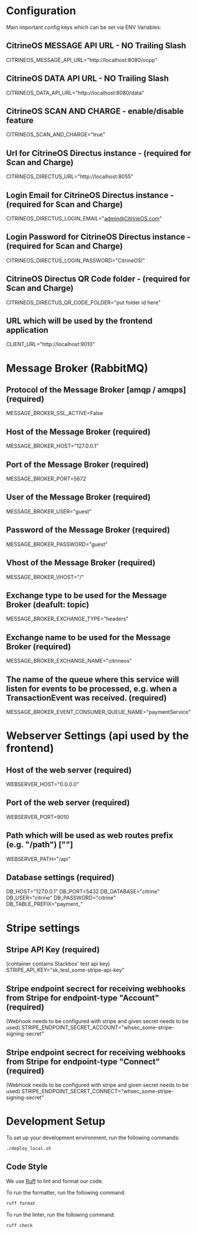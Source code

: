 # Configuration
Main important config keys which can be set via ENV Variables:

## CitrineOS MESSAGE API URL - NO Trailing Slash
CITRINEOS_MESSAGE_API_URL="http://localhost:8080/ocpp"

## CitrineOS DATA API URL - NO Trailing Slash
CITRINEOS_DATA_API_URL="http://localhost:8080/data"

## CitrineOS SCAN AND CHARGE - enable/disable feature
CITRINEOS_SCAN_AND_CHARGE="true"

## Url for CitrineOS Directus instance - (required for Scan and Charge)
CITRINEOS_DIRECTUS_URL="http://localhost:8055"

## Login Email for CitrineOS Directus instance - (required for Scan and Charge)
CITRINEOS_DIRECTUS_LOGIN_EMAIL="admin@CitrineOS.com"

## Login Password for CitrineOS Directus instance - (required for Scan and Charge)
CITRINEOS_DIRECTUS_LOGIN_PASSWORD="CitrineOS!"

## CitrineOS Directus QR Code folder - (required for Scan and Charge)
CITRINEOS_DIRECTUS_QR_CODE_FOLDER="put folder id here"

## URL which will be used by the frontend application
CLIENT_URL="http://localhost:9010"

# Message Broker (RabbitMQ)
## Protocol of the Message Broker [amqp / amqps] (required)
MESSAGE_BROKER_SSL_ACTIVE=False

## Host of the Message Broker (required)
MESSAGE_BROKER_HOST="127.0.0.1"

## Port of the Message Broker (required)
MESSAGE_BROKER_PORT=5672

## User of the Message Broker (required)
MESSAGE_BROKER_USER="guest"

## Password of the Message Broker (required)
MESSAGE_BROKER_PASSWORD="guest"

## Vhost of the Message Broker (required)
MESSAGE_BROKER_VHOST="/"

## Exchange type to be used for the Message Broker (deafult: topic)
MESSAGE_BROKER_EXCHANGE_TYPE="headers"

## Exchange name to be used for the Message Broker (required)
MESSAGE_BROKER_EXCHANGE_NAME="citrineos"

## The name of the queue where this service will listen for events to be processed, e.g. when a TransactionEvent was received. (required)
MESSAGE_BROKER_EVENT_CONSUMER_QUEUE_NAME="paymentService"

# Webserver Settings (api used by the frontend)
## Host of the web server (required)
WEBSERVER_HOST="0.0.0.0"

## Port of the web server (required)
WEBSERVER_PORT=9010

## Path which will be used as web routes prefix (e.g. "/path") [""]
WEBSERVER_PATH="/api"

## Database settings (required)
DB_HOST="127.0.0.1"
DB_PORT=5432
DB_DATABASE="citrine"
DB_USER="citrine"
DB_PASSWORD="citrine"
DB_TABLE_PREFIX="payment_"

# Stripe settings
## Stripe API Key (required)
(container contains Stackbox' test api key)
STRIPE_API_KEY="sk_test_some-stripe-api-key"

## Stripe endpoint secrect for receiving webhooks from Stripe for endpoint-type "Account" (required)
(Webhook needs to be configured with stripe and given secret needs to be used)
STRIPE_ENDPOINT_SECRET_ACCOUNT="whsec_some-stripe-signing-secret"

## Stripe endpoint secrect for receiving webhooks from Stripe for endpoint-type "Connect" (required)
(Webhook needs to be configured with stripe and given secret needs to be used)
STRIPE_ENDPOINT_SECRET_CONNECT="whsec_some-stripe-signing-secret"

# Development Setup

To set up your development environment, run the following commands:

```bash
./deploy_local.sh
```

## Code Style

We use [Ruff](https://docs.astral.sh/ruff/) to lint and format our code.

To run the formatter, run the following command:
```bash
ruff format
```
To run the linter, run the following command:
```bash
ruff check
```